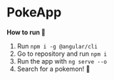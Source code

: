 # PokeApp

**How to run 🚀** 

1. Run `npm i -g @angular/cli`
2. Go to repository and run `npm i`
3. Run the app with `ng serve --o`
4. Search for a pokemon! 👾
